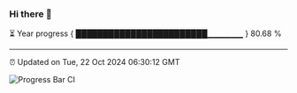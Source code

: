 ### Hi there 👋

⏳ Year progress { ████████████████████████▁▁▁▁▁▁ } 80.68 %

---

⏰ Updated on Tue, 22 Oct 2024 06:30:12 GMT

![Progress Bar CI](https://github.com/ZhaoGui/ZhaoGui/workflows/Progress%20Bar%20CI/badge.svg)

